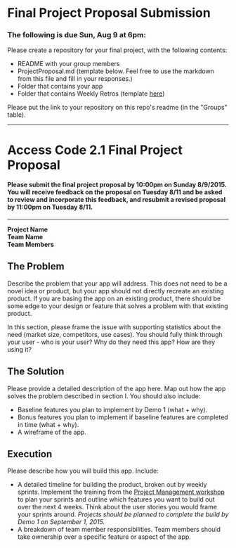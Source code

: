 # Final Project Proposal Submission  

### The following is due Sun, Aug 9 at 6pm:  
  
Please create a repository for your final project, with the following contents:  
  *  README with your group members  
  *  ProjectProposal.md (template below. Feel free to use the markdown from this file and fill in your responses.) 
  *  Folder that contains your app  
  *  Folder that contains Weekly Retros (template [here](WeeklyRetroTemplate.md))  

Please put the link to your repository on this repo's readme (in the "Groups" table).  
  
---

# Access Code 2.1 Final Project Proposal

#### Please submit the final project proposal by 10:00pm on Sunday 8/9/2015. You will receive feedback on the proposal on Tuesday 8/11 and be asked to review and incorporate this feedback, and resubmit a revised proposal by 11:00pm on Tuesday 8/11.
---
**Project Name**  
**Team Name**  
**Team Members**  

## The Problem 
Describe the problem that your app will address. This does not need to be a novel idea or product, but your app should not directly recreate an existing product. If you are basing the app on an existing product, there should be some edge to your design or feature that solves a problem with that existing product.   

In this section, please frame the issue with supporting statistics about the need (market size, competitors, use cases). You should fully think through your user - who is your user? Why do they need this app? How are they using it?   

## The Solution 
Please provide a detailed description of the app here. Map out how the app solves the problem described in section I. You should also include:
  *  Baseline features you plan to implement by Demo 1 (what + why).
  *  Bonus features you plan to implement if baseline features are completed in time (what + why).
  *  A wireframe of the app. 

## Execution
Please describe how you will build this app. Include: 
  *  A detailed timeline for building the product, broken out by weekly sprints. Implement the training from the [Project Management workshop](https://github.com/accesscode-2-1/unit-3/blob/master/lessons/16_ProjectManagement.md) to plan your sprints and outline which features you want to build out over the next 4 weeks. Think about the user stories you would frame your sprints around. *Projects should be planned to complete the build by Demo 1 on September 1, 2015.*  
  *  A breakdown of team member responsibilities. Team members should take ownership over a specific feature or aspect of the app.   



